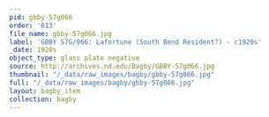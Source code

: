 ```yaml
---
pid: gbby-57g066
order: '613'
file_name: gbby-57g066.jpg
label: 'GBBY 57G/066: Lafortune (South Bend Resident?) - c1920s'
_date: 1920s
object_type: glass plate negative
source: http://archives.nd.edu/Bagby/GBBY-57g066.jpg
thumbnail: "/_data/raw_images/bagby/gbby-57g066.jpg"
full: "/_data/raw_images/bagby/gbby-57g066.jpg"
layout: bagby_item
collection: bagby
---
```

